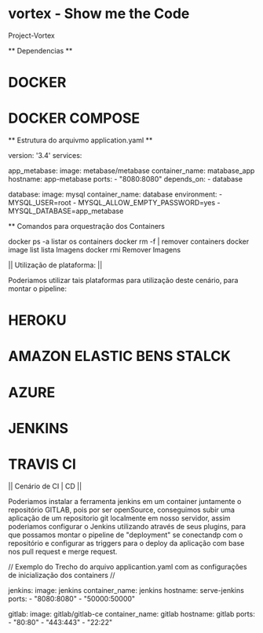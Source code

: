 # vortex - Show me the Code 
Project-Vortex

** Dependencias ** 

# DOCKER 
# DOCKER COMPOSE 


** Estrutura do arquivmo application.yaml ** 


version: '3.4'
services: 

   app_metabase:
      image: metabase/metabase
      container_name: matabase_app
      hostname: app-metabase
      ports:
        - "8080:8080"
      depends_on:
        - database

   database: 
     image: mysql
     container_name: database
     environment:
     - MYSQL_USER=root
     - MYSQL_ALLOW_EMPTY_PASSWORD=yes
     - MYSQL_DATABASE=app_metabase
      


** Comandos para orquestração dos Containers 

docker ps -a listar os containers 
docker rm -f | remover containers 
docker image list lista Imagens 
docker rmi Remover Imagens 


|| Utilização de plataforma: || 

Poderiamos utilizar tais plataformas para utilização deste cenário, para montar o pipeline: 

 # HEROKU 
 # AMAZON ELASTIC BENS STALCK 
 # AZURE 
 # JENKINS 
 # TRAVIS CI


 || Cenário de CI | CD || 

Poderiamos instalar a ferramenta jenkins em um container juntamente o repositório GITLAB, pois por ser openSource, conseguimos subir uma aplicação de um repositorio git localmente em nosso servidor, assim poderiamos configurar o Jenkins utilizando através de seus plugins, para que possamos montar o pipeline de "deployment" se conectandp com o repositório e configurar as triggers para o deploy da aplicação com base nos pull request e merge request. 

// Exemplo do Trecho do arquivo applicantion.yaml  com as configurações de inicialização dos containers // 

   jenkins: 
     image: jenkins
     container_name: jenkins
     hostname: serve-jenkins
     ports:
        - "8080:8080"
        - "50000:50000"
     
      
   gitlab: 
      image: gitlab/gitlab-ce
      container_name: gitlab
      hostname: gitlab
      ports:
       - "80:80"
       - "443:443"
       - "22:22"


